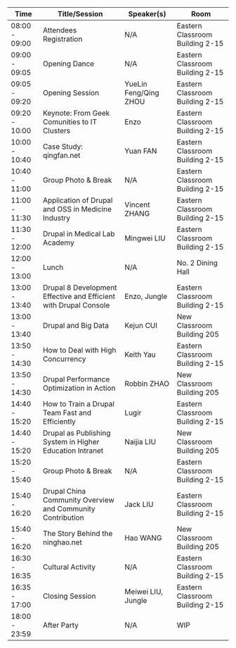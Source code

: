 |Time|Title/Session|Speaker(s)|Room|
|---|---|---|---|
|08:00 - 09:00|Attendees Registration|	N/A|Eastern Classroom Building 2-15|
|09:00 - 09:05|Opening Dance|N/A|Eastern Classroom Building 2-15|
|09:05 - 09:20|Opening Session|YueLin Feng/Qing ZHOU|Eastern Classroom Building 2-15|
|09:20 - 10:00|Keynote: From Geek Comunities to IT Clusters|Enzo|Eastern Classroom Building 2-15|
|10:00 - 10:40|Case Study: qingfan.net |Yuan FAN|Eastern Classroom Building 2-15|
|10:40 - 11:00|Group Photo & Break	|N/A|Eastern Classroom Building 2-15|
|11:00 - 11:30|Application of Drupal and OSS in Medicine Industry|Vincent ZHANG|Eastern Classroom Building 2-15|
|11:30 - 12:00|Drupal in Medical Lab Academy|Mingwei LIU|Eastern Classroom Building 2-15|
|12:00 - 13:00|Lunch	|N/A	|No. 2 Dining Hall|
|13:00 - 13:40|Drupal 8 Development Effective and Efficient with Drupal Console|Enzo, Jungle|Eastern Classroom Building 2-15|
|13:00 - 13:40|Drupal and Big Data|	Kejun CUI|New Classroom Building 205|
|13:50 - 14:30|How to Deal with High Concurrency|Keith Yau|Eastern Classroom Building 2-15|
|13:50 - 14:30|Drupal Performance Optimization in Action|Robbin ZHAO|New Classroom Building 205|
|14:40 - 15:20|How to Train a Drupal Team Fast and Efficiently|Lugir|Eastern Classroom Building 2-15|
|14:40 - 15:20|Drupal as Publishing System in Higher Education Intranet|Naijia LIU|New Classroom Building 205|
|15:20 - 15:40|Group Photo & Break	|N/A|Eastern Classroom Building 2-15|
|15:40 - 16:20|Drupal China Community Overview and Community Contribution|Jack LIU|Eastern Classroom Building 2-15|
|15:40 - 16:20|The Story Behind the ninghao.net|Hao WANG|New Classroom Building 205|
|16:30 - 16:35|Cultural Activity	|N/A|	Eastern Classroom Building 2-15|
|16:35 - 17:00|Closing Session	|Meiwei LIU, Jungle|Eastern Classroom Building 2-15|
|18:00 - 23:59|After Party	|N/A|	WIP|
